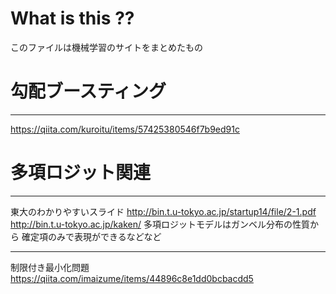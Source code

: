 # What is this ??
このファイルは機械学習のサイトをまとめたもの

# 勾配ブースティング
----
https://qiita.com/kuroitu/items/57425380546f7b9ed91c

# 多項ロジット関連
----
東大のわかりやすいスライド
http://bin.t.u-tokyo.ac.jp/startup14/file/2-1.pdf  
http://bin.t.u-tokyo.ac.jp/kaken/
多項ロジットモデルはガンベル分布の性質から
確定項のみで表現ができるなどなど

----
制限付き最小化問題
https://qiita.com/imaizume/items/44896c8e1dd0bcbacdd5
